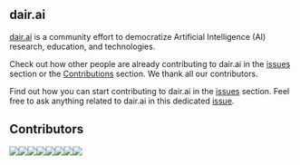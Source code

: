 ## dair.ai

[dair.ai](http://www.dair.ai) is a community effort to democratize Artificial Intelligence (AI) research, education, and technologies.

Check out how other people are already contributing to dair.ai in the [issues](https://github.com/dair-ai/dair-ai.github.io/issues) section or the [Contributions](https://github.com/dair-ai/dair-ai.github.io/graphs/contributors) section. We thank all our contributors. 

Find out how you can start contributing to dair.ai in the [issues](https://github.com/dair-ai/dair-ai.github.io/issues) section. Feel free to ask anything related to dair.ai in this dedicated [issue](https://github.com/dair-ai/dair-ai.github.io/issues/29).

## Contributors

[![](https://sourcerer.io/fame/omarsar/omarsar/dair-ai.github.io/images/0)](https://sourcerer.io/fame/omarsar/omarsar/dair-ai.github.io/links/0)[![](https://sourcerer.io/fame/omarsar/omarsar/dair-ai.github.io/images/1)](https://sourcerer.io/fame/omarsar/omarsar/dair-ai.github.io/links/1)[![](https://sourcerer.io/fame/omarsar/omarsar/dair-ai.github.io/images/2)](https://sourcerer.io/fame/omarsar/omarsar/dair-ai.github.io/links/2)[![](https://sourcerer.io/fame/omarsar/omarsar/dair-ai.github.io/images/3)](https://sourcerer.io/fame/omarsar/omarsar/dair-ai.github.io/links/3)[![](https://sourcerer.io/fame/omarsar/omarsar/dair-ai.github.io/images/4)](https://sourcerer.io/fame/omarsar/omarsar/dair-ai.github.io/links/4)[![](https://sourcerer.io/fame/omarsar/omarsar/dair-ai.github.io/images/5)](https://sourcerer.io/fame/omarsar/omarsar/dair-ai.github.io/links/5)[![](https://sourcerer.io/fame/omarsar/omarsar/dair-ai.github.io/images/6)](https://sourcerer.io/fame/omarsar/omarsar/dair-ai.github.io/links/6)[![](https://sourcerer.io/fame/omarsar/omarsar/dair-ai.github.io/images/7)](https://sourcerer.io/fame/omarsar/omarsar/dair-ai.github.io/links/7)
